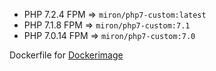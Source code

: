 * PHP 7.2.4 FPM => `miron/php7-custom:latest`
* PHP 7.1.8 FPM => `miron/php7-custom:7.1`
* PHP 7.0.14 FPM => `miron/php7-custom:7.0`

Dockerfile for [Dockerimage](https://hub.docker.com/r/miron/php7-custom/)

